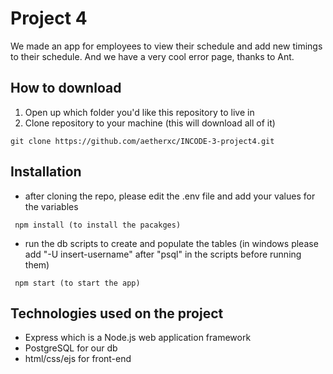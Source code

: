 # Project 4
We made an app for employees to view their schedule and add new timings to their schedule. And we have a very cool error page, thanks to Ant.

## How to download
1. Open up which folder you'd like this repository to live in
2. Clone repository to your machine (this will download all of it)
```
git clone https://github.com/aetherxc/INCODE-3-project4.git
```

## Installation 
- after cloning the repo, please edit the .env file and add your values for the variables 
```
 npm install (to install the pacakges)
```
- run the db scripts to create and populate the tables (in windows please add "-U insert-username" after "psql" in the scripts before running them)
```
 npm start (to start the app)
```

## Technologies used on the project
- Express which is a Node.js web application framework 
- PostgreSQL for our db
- html/css/ejs for front-end

